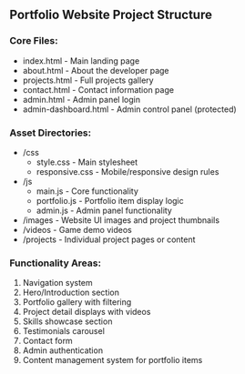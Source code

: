 ## Portfolio Website Project Structure

### Core Files:
- index.html - Main landing page
- about.html - About the developer page
- projects.html - Full projects gallery
- contact.html - Contact information page
- admin.html - Admin panel login
- admin-dashboard.html - Admin control panel (protected)

### Asset Directories:
- /css
  - style.css - Main stylesheet
  - responsive.css - Mobile/responsive design rules
- /js
  - main.js - Core functionality
  - portfolio.js - Portfolio item display logic
  - admin.js - Admin panel functionality
- /images - Website UI images and project thumbnails
- /videos - Game demo videos 
- /projects - Individual project pages or content

### Functionality Areas:
1. Navigation system
2. Hero/Introduction section
3. Portfolio gallery with filtering
4. Project detail displays with videos
5. Skills showcase section
6. Testimonials carousel 
7. Contact form
8. Admin authentication
9. Content management system for portfolio items
